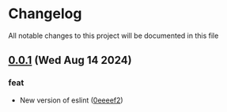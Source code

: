 
# Changelog

All notable changes to this project will be documented in this file


## [0.0.1](https://github.com/joostvdwsd/common-tools/compare/v0.0.0...v0.0.1) (Wed Aug 14 2024)

### feat

* New version of eslint ([0eeeef2](https://github.com/joostvdwsd/common-tools/commit/0eeeef2058ede17c58f7887d69cf89c1026197dc))
